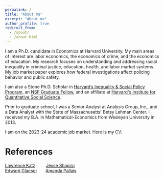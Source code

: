 ```yaml
---
permalink: /
title: "About me"
excerpt: "About me"
author_profile: true
redirect_from: 
  - /about/
  - /about.html
---
```


I am a Ph.D. candidate in Economics at Harvard University. My main areas of interest are labor economics, the economics of crime, and the economics of education. My research focuses on understanding and addressing racial inequality in criminal justice, education, health, and labor market systems. My job market paper explores how federal investigations affect policing behavior and public safety.

I am also a Stone Ph.D. Scholar in [Harvard’s Inequality & Social Policy Program](https://inequality.hks.harvard.edu), an [NSF Graduate Fellow](https://www.nsfgrfp.org), and an affiliate at [Harvard's Institute for Quantitative Social Science](https://www.iq.harvard.edu/about).

Prior to graduate school, I was a Senior Analyst at Analysis Group, Inc., and a Data Analyst with the State of Massachusetts' Betsy Lehman Center. I received my B.A. in Mathematical-Economics from Wesleyan University in 2013.

I am on the 2023-24 academic job market. Here is my [CV](https://romainecampbell.github.io/files/CampbellRomaine_CV.pdf).

References
======

[Lawrence Katz](katz2@fas.harvard.edu)&nbsp;&nbsp;&nbsp;&nbsp;&nbsp;&nbsp;&nbsp;&nbsp;&nbsp;[Jesse Shapiro](jesse_shapiro@fas.harvard.edu)         
[Edward Glaeser](eglaeser@harvard.edu)&nbsp;&nbsp;&nbsp;&nbsp;&nbsp;&nbsp;&nbsp;[Amanda Pallais](apallais@fas.harvard.edu)                              





